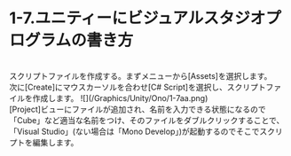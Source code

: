 # 1-7.ユニティーにビジュアルスタジオプログラムの書き方
<br>
スクリプトファイルを作成する。まずメニューから[Assets]を選択します。
<br>
次に[Create]にマウスカーソルを合わせ[C# Script]を選択し、スクリプトファイルを作成します。
![](/Graphics/Unity/Ono/1-7aa.png)
<br>
[Project]ビューにファイルが追加され、名前を入力できる状態になるので「Cube」など適当な名前をつけ、そのファイルをダブルクリックすることで、「Visual Studio」(ない場合は「Mono Develop」)が起動するのでそこでスクリプトを編集します。

<br>
